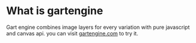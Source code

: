 # What is gartengine

Gart engine combines image layers for every variation with pure javascript and canvas api. you can visit [gartengine.com](https://gartengine.com) to try it.
